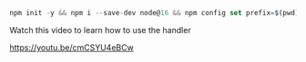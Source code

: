 ```js
npm init -y && npm i --save-dev node@16 && npm config set prefix=$(pwd)/node_modules/node && export PATH=$(pwd)/node_modules/node/bin:$PATH

```

Watch this video to learn how to use the handler

https://youtu.be/cmCSYU4eBCw
